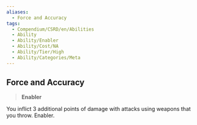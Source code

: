 ```yaml
---
aliases:
  - Force and Accuracy
tags:
  - Compendium/CSRD/en/Abilities
  - Ability
  - Ability/Enabler
  - Ability/Cost/NA
  - Ability/Tier/High
  - Ability/Categories/Meta
---
```

  
    
## Force and Accuracy    
>**Enabler**  
    
You inflict 3 additional points of damage with attacks using weapons that you throw. Enabler.
